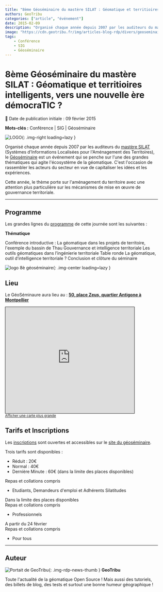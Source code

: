 ```yaml
---
title: "8ème Géoséminaire du mastère SILAT : Géomatique et territioires intelligents, vers une nouvelle ère démocraTIC ?"
authors: GeoTribu
categories: ["article", "événement"]
date: 2015-02-09
description: "Organisé chaque année depuis 2007 par les auditeurs du mastère SILAT, le Géoséminaire est un événement qui se penche sur l'une des grandes thématiques qui agite l'écosystème de la géomatique."
image: "https://cdn.geotribu.fr/img/articles-blog-rdp/divers/geoseminaire/logo_geoseminaire2014_transparent.png"
tags:
    - Conférence
    - SIG
    - Géoséminaire
---
```


# 8ème Géoséminaire du mastère SILAT : Géomatique et territioires intelligents, vers une nouvelle ère démocraTIC ?

:calendar: Date de publication initiale : 09 février 2015

**Mots-clés :** Conférence | SIG | Géoséminaire

![LOGO](https://cdn.geotribu.fr/img/articles-blog-rdp/divers/geoseminaire/silat_logo.png){: .img-right loading=lazy }

Organisé chaque année depuis 2007 par les auditeurs du [mastère SILAT](http://silat.teledetection.fr/) (Systèmes d'Informations Localisées pour l'Aménagement des Territoires), le [Géoséminaire](http://geoseminaire2015.teledetection.fr/) est un événement qui se penche sur l'une des grandes thématiques qui agite l'écosystème de la géomatique. C'est l'occasion de rassembler les acteurs du secteur en vue de capitaliser les idées et les expériences.

Cette année, le thème porte sur l'aménagement du territoire avec une attention plus particulière sur les mécanismes de mise en œuvre de gouvernance territoriale.

----

## Programme

Les grandes lignes du [programme](http://geoseminaire2015.teledetection.fr/index.php/programme.html) de cette journée sont les suivantes :

**Thématique**

Conférence introductive :  La géomatique dans les projets de territoire, l'exemple du bassin de Thau   Gouvernance et intelligence territoriale   Les outils géomatiques dans l’ingénierie territoriale   Table ronde La géomatique, outil d’intelligence territoriale ?   Conclusion et clôture du séminaire

![logo 8è géoséminaire](https://cdn.geotribu.fr/img/articles-blog-rdp/divers/geoseminaire/logo_geoseminaire2014_transparent.png){: .img-center loading=lazy }

## Lieu

Le GéoSéminaure aura lieu au : [**50, place Zeus, quartier Antigone à Montpellier**](https://www.openstreetmap.org/?mlat=43.60798&mlon=3.89069#map=19/43.60798/3.89069)

<iframe width="425" height="350" frameborder="0" scrolling="no" marginheight="0" marginwidth="0" src="https://www.openstreetmap.org/export/embed.html?bbox=3.8862097263336186%2C43.606297304012124%2C3.8947820663452153%2C43.60977370035445&amp;layer=mapnik&amp;marker=43.60803552729843%2C3.8904958963394165" style="border: 1px solid black"></iframe><br/><small><a href="https://www.openstreetmap.org/?mlat=43.60804&amp;mlon=3.89050#map=18/43.60804/3.89050">Afficher une carte plus grande</a></small>

## Tarifs et Inscriptions

Les [inscriptions](http://geoseminaire2015.teledetection.fr/index.php/menu-infos-pratiques/menu-inscription-tarifs/91-cat-geoseminaire-global/cat-inscription/163-jumi.html) sont ouvertes et accessibles sur le [site du géoséminaire](http://geoseminaire2015.teledetection.fr/).

Trois tarifs sont disponibles :

* Réduit : 20€
* Normal : 40€
* Dernière Minute : 60€ (dans la limite des places disponibles)

Repas et collations compris

* Etudiants, Demandeurs d'emploi et Adhérents Silatitudes

Dans la limite des places disponibles  
Repas et collations compris

* Professionnels

A partir du 24 février  
Repas et collations compris

* Pour tous

----

## Auteur

![Portait de GeoTribu](https://cdn.geotribu.fr/img/internal/charte/geotribu_logo_64x64.png){: .img-rdp-news-thumb }
**GeoTribu**

Toute l'actualité de la géomatique Open Source ! Mais aussi des tutoriels, des billets de blog, des tests et surtout une bonne humeur géographique !
